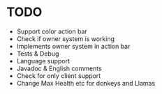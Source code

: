 # TODO

- Support color action bar
- Check if owner system is working
- Implements owner system in action bar
- Tests & Debug
- Language support
- Javadoc & English comments
- Check for only client support
- Change Max Health etc for donkeys and Llamas